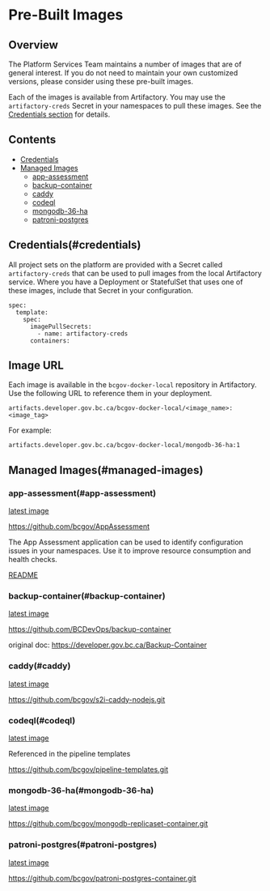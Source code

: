 # Pre-Built Images

## Overview
The Platform Services Team maintains a number of images that are of general interest.  If you do not need to maintain your own customized versions, please consider using these pre-built images.

Each of the images is available from Artifactory.  You may use the `artifactory-creds` Secret in your namespaces to pull these images.  See the [Credentials section](#credentials) for details.

## Contents
- [Credentials](#credentials)
- [Managed Images](#managed-images)
    - [app-assessment](#app-assessment)
    - [backup-container](#backup-container)
    - [caddy](#caddy)
    - [codeql](#codeql)
    - [mongodb-36-ha](#mongodb-36-ha)
    - [patroni-postgres](#patroni-postgres)


## Credentials(#credentials)
All project sets on the platform are provided with a Secret called `artifactory-creds` that can be used to pull images from the local Artifactory service.  Where you have a Deployment or StatefulSet that uses one of these images, include that Secret in your configuration.

```
spec:
  template:
    spec:
      imagePullSecrets:
        - name: artifactory-creds
      containers:
```

## Image URL
Each image is available in the `bcgov-docker-local` repository in Artifactory.  Use the following URL to reference them in your deployment.

`artifacts.developer.gov.bc.ca/bcgov-docker-local/<image_name>:<image_tag>`

For example:

`artifacts.developer.gov.bc.ca/bcgov-docker-local/mongodb-36-ha:1`

## Managed Images(#managed-images)

### app-assessment(#app-assessment)
[latest image](https://artifacts.developer.gov.bc.ca/artifactory/plat-common-images/app-assessment/latest)

https://github.com/bcgov/AppAssessment

The App Assessment application can be used to identify configuration issues in your namespaces.  Use it to improve resource consumption and health checks.

[README](https://github.com/bcgov/AppAssessment/README.md)


### backup-container(#backup-container)
[latest image](https://artifacts.developer.gov.bc.ca/artifactory/plat-common-images/backup-container/latest)

https://github.com/BCDevOps/backup-container

original doc: https://developer.gov.bc.ca/Backup-Container

### caddy(#caddy)
[latest image](https://artifacts.developer.gov.bc.ca/artifactory/plat-common-images/caddy-s2i-builder/latest)

https://github.com/bcgov/s2i-caddy-nodejs.git


### codeql(#codeql)
[latest image](https://artifacts.developer.gov.bc.ca/artifactory/plat-common-images/codeql/latest)

Referenced in the pipeline templates

https://github.com/bcgov/pipeline-templates.git


### mongodb-36-ha(#mongodb-36-ha)
[latest image](https://artifacts.developer.gov.bc.ca/artifactory/plat-common-images/mongodb-36-ha/1)

https://github.com/bcgov/mongodb-replicaset-container.git


### patroni-postgres(#patroni-postgres)
[latest image](https://artifacts.developer.gov.bc.ca/artifactory/plat-common-images/patroni-postgres/12.4-latest)

https://github.com/bcgov/patroni-postgres-container.git



